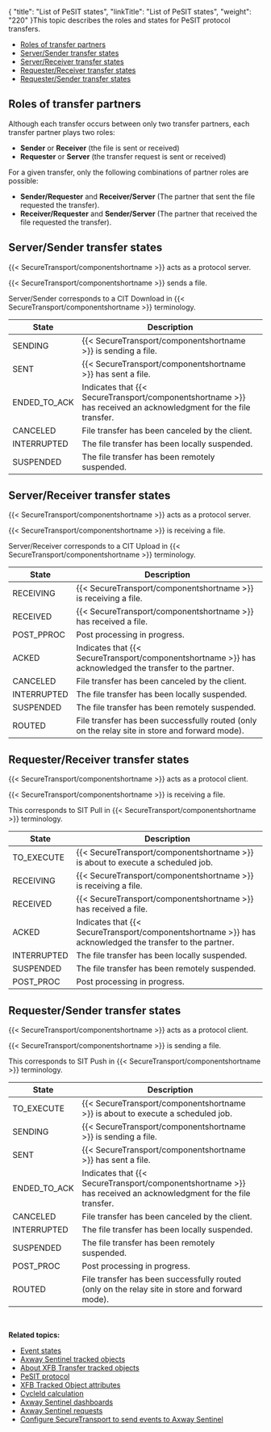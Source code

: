 {
    "title": "List of PeSIT states",
    "linkTitle": "List of PeSIT states",
    "weight": "220"
}This topic describes the roles and states for PeSIT protocol transfers.

-   <a href="#Roles" class="MCXref xref">Roles of transfer partners</a>
-   <a href="#Server_sender" class="MCXref xref">Server/Sender transfer states</a>
-   <a href="#Server_receiver" class="MCXref xref">Server/Receiver transfer states</a>
-   <a href="#Requester_receiver" class="MCXref xref">Requester/Receiver transfer states</a>
-   <a href="#Requester_sender" class="MCXref xref">Requester/Sender transfer states</a>

<span id="Roles"></span>

## Roles of transfer partners

Although each transfer occurs between only two transfer partners, each transfer partner plays two roles:

-   **Sender** or **Receiver** (the file is sent or received)
-   **Requester** or **Server** (the transfer request is sent or received)

For a given transfer, only the following combinations of partner roles are possible:

-   **Sender/Requester** and **Receiver/Server** (The partner that sent the file requested the transfer).
-   **Receiver/Requester** and **Sender/Server** (The partner that received the file requested the transfer).

<span id="Server_sender"></span>

## Server/Sender transfer states

{{< SecureTransport/componentshortname  >}} acts as a protocol server.

{{< SecureTransport/componentshortname  >}} sends a file.

Server/Sender corresponds to a CIT Download in {{< SecureTransport/componentshortname  >}} terminology.

<table>
   <thead>
      <tr>
<th class="HeadE-Column1-Header1">State         </th>
<th class="HeadD-Column1-Header1">Description         </th>
      </tr>
   </thead>
   <tbody>
      <tr>
         <td>SENDING         </td>
         <td>{{< SecureTransport/componentshortname  >}} is sending a file.         </td>
      </tr>
      <tr>
         <td>SENT         </td>
         <td>{{< SecureTransport/componentshortname  >}} has sent a file.         </td>
      </tr>
      <tr>
         <td>ENDED_TO_ACK         </td>
         <td>Indicates that {{< SecureTransport/componentshortname  >}} has received an acknowledgment for the file transfer.         </td>
      </tr>
      <tr>
         <td>CANCELED         </td>
         <td>File transfer has been canceled by the client.         </td>
      </tr>
      <tr>
         <td>INTERRUPTED         </td>
         <td>The file transfer has been locally suspended.         </td>
      </tr>
      <tr>
         <td>SUSPENDED         </td>
         <td>The file transfer has been remotely suspended.         </td>
      </tr>
   </tbody>
</table>

<span id="Server_receiver"></span>

## Server/Receiver transfer states

{{< SecureTransport/componentshortname  >}} acts as a protocol server.

{{< SecureTransport/componentshortname  >}} is receiving a file.

Server/Receiver corresponds to a CIT Upload in {{< SecureTransport/componentshortname  >}} terminology.

<table>
   <thead>
      <tr>
<th class="HeadE-Column1-Header1">State         </th>
<th class="HeadD-Column1-Header1">Description         </th>
      </tr>
   </thead>
   <tbody>
      <tr>
         <td>RECEIVING         </td>
         <td>{{< SecureTransport/componentshortname  >}} is receiving a file.         </td>
      </tr>
      <tr>
         <td>RECEIVED         </td>
         <td>{{< SecureTransport/componentshortname  >}} has received a file.         </td>
      </tr>
      <tr>
         <td>POST_PPROC         </td>
         <td>Post processing in progress.         </td>
      </tr>
      <tr>
         <td>ACKED         </td>
         <td>Indicates that {{< SecureTransport/componentshortname  >}} has acknowledged the transfer to the partner.         </td>
      </tr>
      <tr>
         <td>CANCELED         </td>
         <td>File transfer has been canceled by the client.         </td>
      </tr>
      <tr>
         <td>INTERRUPTED         </td>
         <td>The file transfer has been locally suspended.         </td>
      </tr>
      <tr>
         <td>SUSPENDED         </td>
         <td>The file transfer has been remotely suspended.         </td>
      </tr>
      <tr>
         <td>ROUTED         </td>
         <td>File transfer has been successfully routed (only on the relay site in store and forward mode).         </td>
      </tr>
   </tbody>
</table>

<span id="Requester_receiver"></span>

## Requester/Receiver transfer states

{{< SecureTransport/componentshortname  >}} acts as a protocol client.

{{< SecureTransport/componentshortname  >}} is receiving a file.

This corresponds to SIT Pull in {{< SecureTransport/componentshortname  >}} terminology.

<table>
   <thead>
      <tr>
<th class="HeadE-Column1-Header1">State         </th>
<th class="HeadD-Column1-Header1">Description         </th>
      </tr>
   </thead>
   <tbody>
      <tr>
         <td>TO_EXECUTE         </td>
         <td>{{< SecureTransport/componentshortname  >}} is about to execute a scheduled job.         </td>
      </tr>
      <tr>
         <td>RECEIVING         </td>
         <td>{{< SecureTransport/componentshortname  >}} is receiving a file.         </td>
      </tr>
      <tr>
         <td>RECEIVED         </td>
         <td>{{< SecureTransport/componentshortname  >}} has received a file.         </td>
      </tr>
      <tr>
         <td>ACKED         </td>
         <td>Indicates that {{< SecureTransport/componentshortname  >}} has acknowledged the transfer to the partner.         </td>
      </tr>
      <tr>
         <td>INTERRUPTED         </td>
         <td>The file transfer has been locally suspended.         </td>
      </tr>
      <tr>
         <td>SUSPENDED         </td>
         <td>The file transfer has been remotely suspended.         </td>
      </tr>
      <tr>
         <td>POST_PROC         </td>
         <td>Post processing in progress.         </td>
      </tr>
   </tbody>
</table>

<span id="Requester_sender"></span>

## Requester/Sender transfer states

{{< SecureTransport/componentshortname  >}} acts as a protocol client.

{{< SecureTransport/componentshortname  >}} is sending a file.

This corresponds to SIT Push in {{< SecureTransport/componentshortname  >}} terminology.

<table>
   <thead>
      <tr>
<th class="HeadE-Column1-Header1">State         </th>
<th class="HeadD-Column1-Header1">Description         </th>
      </tr>
   </thead>
   <tbody>
      <tr>
         <td>TO_EXECUTE         </td>
         <td>{{< SecureTransport/componentshortname  >}} is about to execute a scheduled job.         </td>
      </tr>
      <tr>
         <td>SENDING         </td>
         <td>{{< SecureTransport/componentshortname  >}} is sending a file.         </td>
      </tr>
      <tr>
         <td>SENT         </td>
         <td>{{< SecureTransport/componentshortname  >}} has sent a file.         </td>
      </tr>
      <tr>
         <td>ENDED_TO_ACK         </td>
         <td>Indicates that {{< SecureTransport/componentshortname  >}} has received an acknowledgment for the file transfer.         </td>
      </tr>
      <tr>
         <td>CANCELED         </td>
         <td>File transfer has been canceled by the client.         </td>
      </tr>
      <tr>
         <td>INTERRUPTED         </td>
         <td>The file transfer has been locally suspended.         </td>
      </tr>
      <tr>
         <td>SUSPENDED         </td>
         <td>The file transfer has been remotely suspended.         </td>
      </tr>
      <tr>
         <td>POST_PROC         </td>
         <td>Post processing in progress.         </td>
      </tr>
      <tr>
         <td>ROUTED         </td>
         <td>File transfer has been successfully routed (only on the relay site in store and forward mode).         </td>
      </tr>
   </tbody>
</table>

 

**Related topics:**

-   <a href="../r_st_sentineleventstates" class="MCXref xref">Event states</a>
-   <a href="../r_st_sentineltrackedobjects" class="MCXref xref">Axway Sentinel tracked objects</a>
-   <a href="../c_st_aboutxfb_to" class="MCXref xref">About XFB Transfer tracked objects</a>
-   <a href="../r_st_pesit_protocol" class="MCXref xref">PeSIT protocol</a>
-   <a href="../r_st_xfb_toattributes" class="MCXref xref">XFB Tracked Object attributes</a>
-   <a href="../r_st_cycleid" class="MCXref xref">CycleId calculation</a>
-   <a href="" class="MCXref xref">Axway Sentinel dashboards</a>
-   <a href="../r_st_sentinelrequests" class="MCXref xref">Axway Sentinel requests</a>
-   <a href="../t_st_sentinel" class="MCXref xref">Configure SecureTransport to send events to Axway Sentinel</a>
